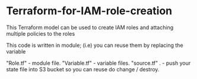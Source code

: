 # Terraform-for-IAM-role-creation
This Terraform model can be used to create IAM roles and attaching multiple policies to the roles 

This code is written in module; (i.e) you can reuse them by replacing the variable 

"Role.tf" - module file.
"Variable.tf" - variable files.
"source.tf" . - push your state file into S3 bucket so you can reuse do change / destroy.
